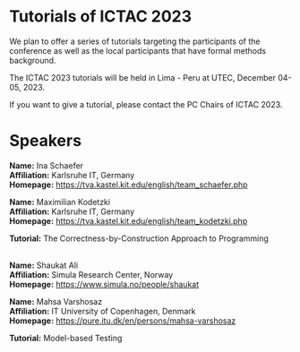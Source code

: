 <!--   ---
layout: speaker-overview
title: ""
--- -->

# Tutorials of ICTAC 2023 

We plan to offer a series of tutorials targeting the participants of the conference as well as the local participants that have formal methods background.

The ICTAC 2023 tutorials will be held in Lima - Peru at UTEC, December 04-05, 2023.   

If you want to give a tutorial, please contact the PC Chairs of ICTAC 2023.

# Speakers

 <!-- <div class="col-sm-10">
        <p><b>Lecturer Sponsored by <a href="https://www.fmeurope.org/" target="_blank"> FME (Formal Methods Europe)</a></b>  <br/> </p> 
   </div> -->
 <div class="row justify-content-start p-3">
 <!--  <div class="col-sm-2">  
            <img src="/assets/img/people/InaSchaefer.png" alt="Ina Schaefer" title="Ina Schaefer" width="450"/>
    </div> -->
    <div class="col-sm-10">
        <p><b>Name:</b>  Ina Schaefer <br/>
        <b>Affiliation:</b> Karlsruhe IT, Germany <br/>
         <b>Homepage:</b> <a href="https://tva.kastel.kit.edu/english/team_schaefer.php" target="_blank">https://tva.kastel.kit.edu/english/team_schaefer.php</a> <br/> </p> 
          <!--   <p><b>Bio:</b>  <br/> 
         <br/> </p> -->
    </div>
 <!--  <div class="col-sm-2">  
            <img src="/assets/img/people/MaximilianKodetzki.png" alt="Maximilian Kodetzki" title="Maximilian Kodetzki" width="450"/>
    </div> -->
    <div class="col-sm-10">
        <p><b>Name:</b>  Maximilian Kodetzki <br/>
        <b>Affiliation:</b> Karlsruhe IT, Germany <br/>
         <b>Homepage:</b> <a href="https://tva.kastel.kit.edu/english/team_kodetzki.php" target="_blank">https://tva.kastel.kit.edu/english/team_kodetzki.php</a> <br/> </p> 
          <!--   <p><b>Bio:</b>  <br/>
         <br/> </p> -->
    </div>
    <div class="col-sm-10">
        <p><b>Tutorial:</b> The Correctness-by-Construction Approach to Programming  <br/> 
       <br/> </p>
    </div>
</div>



 <!-- <div class="col-sm-10">
        <p><b>Lecturer Sponsored by <a href="https://www.fmeurope.org/" target="_blank"> FME (Formal Methods Europe)</a></b>  <br/> </p> 
   </div> -->
 <div class="row justify-content-start p-3">
 <!--  <div class="col-sm-2">  
            <img src="/assets/img/people/ShaukatAli.png" alt="Shaukat Ali" title="Shaukat Ali" width="450"/>
    </div> -->
    <div class="col-sm-10">
        <p><b>Name:</b>  Shaukat Ali <br/>
        <b>Affiliation:</b> Simula Research Center, Norway <br/>
         <b>Homepage:</b> <a href="https://www.simula.no/people/shaukat" target="_blank">https://www.simula.no/people/shaukat</a> <br/> </p> 
          <!--   <p><b>Bio:</b>  <br/> 
         <br/> </p> -->
      </div>
 <!--  <div class="col-sm-2">  
            <img src="/assets/img/people/MahsaVarshosaz.png" alt="Mahsa Varshosaz" title="Mahsa Varshosaz" width="450"/>
    </div> -->
    <div class="col-sm-10">
        <p><b>Name:</b>  Mahsa Varshosaz <br/>
        <b>Affiliation:</b> IT University of Copenhagen, Denmark <br/>
         <b>Homepage:</b> <a href="https://pure.itu.dk/en/persons/mahsa-varshosaz" target="_blank">https://pure.itu.dk/en/persons/mahsa-varshosaz</a> <br/> </p> 
          <!--   <p><b>Bio:</b>  <br/>
         <br/> </p> -->
        </div>
     <div class="col-sm-10">
        <p><b>Tutorial:</b> Model-based Testing  <br/> 
       <br/> </p> 
    </div>
</div>
